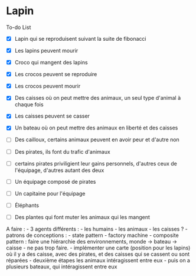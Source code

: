 # Lapin

To-do List
- [x] Lapin qui se reproduisent suivant la suite de fibonacci
- [x] Les lapins peuvent mourir
- [x] Croco qui mangent des lapins
- [x] Les crocos peuvent se reproduire
- [x] Les crocos peuvent mourir
- [x] Des caisses où on peut mettre des animaux, un seul type d'animal à chaque fois
- [x] Les caisses peuvent se casser
- [x] Un bateau où on peut mettre des animaux en liberté et des caisses
- [ ] Des cailloux, certains animaux peuvent en avoir peur et d'autre non
- [ ] Des pirates, ils font du trafic d'animaux
- [ ] certains pirates priviligient leur gains personnels, d'autres ceux de l'équipage, d'autres autant des deux
- [ ] Un équipage composé de pirates
- [ ] Un capitaine pour l'équipage
- [ ] Éléphants
- [ ] Des plantes qui font muter les animaux qui les mangent


A faire :
    - 3 agents différents :
        - les humains
        - les animaux
        - les caisses ?
    - patrons de conceptions :
        - state pattern
        - factory machine
        - composite pattern : faire une hiérarchie des environnements, monde -> bateau -> caisse
    - ne pas trop faire.
    - implémenter une carte (position pour  les lapins) où il y a des caisse, avec des pirates, et des caisses qui se cassent ou sont réparées
    - deuxième étapes les animaux intéragissent entre eux
    - puis on a plusieurs bateaux, qui intéragissent entre eux